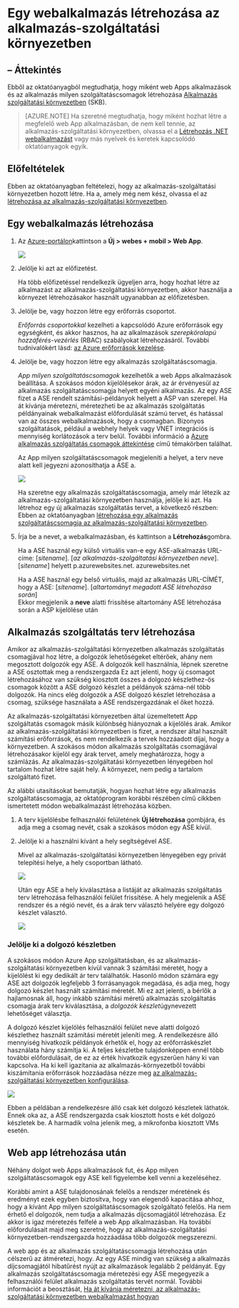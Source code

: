 <properties
    pageTitle="Egy webalkalmazás létrehozása az alkalmazás-szolgáltatási környezetben"
    description="Megtudhatja, hogy miként hozhat létre web Apps alkalmazások és az app milyen szolgáltatáscsomagok az alkalmazás-szolgáltatási környezetben"
    services="app-service"
    documentationCenter=""
    authors="ccompy"
    manager="stefsch"
    editor=""/>

<tags
    ms.service="app-service"
    ms.workload="web"
    ms.tgt_pltfrm="na"
    ms.devlang="na"
    ms.topic="article" 
    ms.date="10/17/2016"
    ms.author="ccompy"/>

# <a name="create-a-web-app-in-an-app-service-environment"></a>Egy webalkalmazás létrehozása az alkalmazás-szolgáltatási környezetben

## <a name="overview"></a>– Áttekintés

Ebből az oktatóanyagból megtudhatja, hogy miként web Apps alkalmazások és az alkalmazás milyen szolgáltatáscsomagok létrehozása [Alkalmazás szolgáltatási környezetben](app-service-app-service-environment-intro.md) (SKB). 

> [AZURE.NOTE] Ha szeretné megtudhatja, hogy miként hozhat létre a megfelelő web App alkalmazásban, de nem kell tennie, az alkalmazás-szolgáltatási környezetben, olvassa el a [Létrehozás .NET webalkalmazást](web-sites-dotnet-get-started.md) vagy más nyelvek és keretek kapcsolódó oktatóanyagok egyik.

## <a name="prerequisites"></a>Előfeltételek

Ebben az oktatóanyagban feltételezi, hogy az alkalmazás-szolgáltatási környezetben hozott létre. Ha a, amely még nem kész, olvassa el az [létrehozása az alkalmazás-szolgáltatási környezetben](app-service-web-how-to-create-an-app-service-environment.md). 

## <a name="create-a-web-app"></a>Egy webalkalmazás létrehozása

1. Az [Azure-portálon](https://portal.azure.com/)kattintson a **Új > webes + mobil > Web App**. 

    ![][1]

2. Jelölje ki azt az előfizetést.  

    Ha több előfizetéssel rendelkezik ügyeljen arra, hogy hozhat létre az alkalmazást az alkalmazás-szolgáltatási környezetben, akkor használja a környezet létrehozásakor használt ugyanabban az előfizetésben. 

3. Jelölje be, vagy hozzon létre egy erőforrás csoportot.

    *Erőforrás csoportokkal* kezelheti a kapcsolódó Azure erőforrások egy egységként, és akkor hasznos, ha az alkalmazások *szerepköralapú hozzáférés-vezérlés* (RBAC) szabályokat létrehozásáról. További tudnivalókért lásd: [az Azure erőforrások kezelése][ResourceGroups]. 

4. Jelölje be, vagy hozzon létre egy alkalmazás szolgáltatáscsomagja.

    *App milyen szolgáltatáscsomagok* kezelhetők a web Apps alkalmazások beállítása.  A szokásos módon kijelölésekor árak, az ár érvényesül az alkalmazás szolgáltatáscsomagja helyett egyéni alkalmazás. Az egy ASE fizet a ASE rendelt számítási-példányok helyett a ASP van szerepel.  Ha át kívánja méretezni, méretezheti be az alkalmazás szolgáltatás példányainak webalkalmazást előfordulását számú tervet, és hatással van az összes webalkalmazások, hogy a csomagban.  Bizonyos szolgáltatások, például a webhely helyek vagy VNET integrációs is mennyiség korlátozások a terv belül.  További információ a [Azure alkalmazás szolgáltatás csomagok áttekintése](../app-service/azure-web-sites-web-hosting-plans-in-depth-overview.md) című témakörben találhat.

    Az App milyen szolgáltatáscsomagok megjeleníti a helyet, a terv neve alatt kell jegyezni azonosíthatja a ASE a.  

    ![][5]

    Ha szeretne egy alkalmazás szolgáltatáscsomagja, amely már létezik az alkalmazás-szolgáltatási környezetben használja, jelölje ki azt. Ha létrehoz egy új alkalmazás szolgáltatás tervet, a következő részben: Ebben az oktatóanyagban [létrehozása egy alkalmazás szolgáltatáscsomagja az alkalmazás-szolgáltatási környezetben](#createplan).

5. Írja be a nevet, a webalkalmazásban, és kattintson a **Létrehozás**gombra. 

    Ha a ASE használ egy külső virtuális van-e egy ASE-alkalmazás URL-címe: [*sitename*]. [*az alkalmazás-szolgáltatási környezetben neve*]. [*sitename*] helyett p.azurewebsites.net. azurewebsites.net
    
    Ha a ASE használ egy belső virtuális, majd az alkalmazás URL-CÍMÉT, hogy a ASE: [*sitename*]. [*altartományt megadott ASE létrehozása során*]   
    Ekkor megjelenik a **neve** alatti frissítése altartomány ASE létrehozása során a ASP kijelölése után

## <a name="createplan"></a>Alkalmazás szolgáltatás terv létrehozása

Amikor az alkalmazás-szolgáltatási környezetben alkalmazás szolgáltatás csomagjával hoz létre, a dolgozók lehetőségeket eltérőek, ahány nem megosztott dolgozók egy ASE.  A dolgozók kell használnia, lépnek szeretne a ASE osztottak meg a rendszergazda  Ez azt jelenti, hogy új csomagot létrehozásához van szükség kiosztott összes a dolgozó készlethez-ös csomagok között a ASE dolgozó készlet a példányok száma-nél több dolgozók.  Ha nincs elég dolgozók a ASE dolgozó készlet létrehozása a csomag, szüksége használata a ASE rendszergazdának el őket hozzá.

Az alkalmazás-szolgáltatási környezetben által üzemeltetett App szolgáltatás csomagok másik különbség hiányoznak a kijelölés árak.  Amikor az alkalmazás-szolgáltatási környezetben is fizet, a rendszer által használt számítási erőforrások, és nem rendelkezik a tervek hozzáadott díjai, hogy a környezetben.  A szokásos módon alkalmazás szolgáltatás csomagjával létrehozásakor kijelöl egy árak tervet, amely meghatározza, hogy a számlázás.  Az alkalmazás-szolgáltatási környezetben lényegében hol tartalom hozhat létre saját hely.  A környezet, nem pedig a tartalom szolgáltató fizet.

Az alábbi utasításokat bemutatják, hogyan hozhat létre egy alkalmazás szolgáltatáscsomagja, az oktatóprogram korábbi részében című cikkben ismertetett módon webalkalmazást létrehozása közben.

1. A terv kijelölésbe felhasználói felületének **Új létrehozása** gombjára, és adja meg a csomag nevét, csak a szokásos módon egy ASE kívül.

2. Jelölje ki a használni kívánt a hely segítségével ASE.

    Mivel az alkalmazás-szolgáltatási környezetben lényegében egy privát telepítési helye, a hely csoportban látható. 

    ![][2]

    Után egy ASE a hely kiválasztása a listáját az alkalmazás szolgáltatás terv létrehozása felhasználói felület frissítése.  A hely megjelenik a ASE rendszer és a régió nevét, és a árak terv választó helyére egy dolgozó készlet választó.  

    ![][3]

### <a name="selecting-a-worker-pool"></a>Jelölje ki a dolgozó készletben

A szokásos módon Azure App szolgáltatásban, és az alkalmazás-szolgáltatási környezetben kívül vannak 3 számítási méretét, hogy a kijelölést ki egy dedikált ár terv találhatók.  Hasonló módon számára egy ASE azt dolgozók legfeljebb 3 forrásanyagok megadása, és adja meg, hogy dolgozó készlet használt számítási méretét.  Mi ez azt jelenti, a bérlők a hajlamosnak áll, hogy inkább számítási méretű alkalmazás szolgáltatás csomagja árak terv kiválasztása, a *dolgozók készlet*úgynevezett lehetőséget választja.  

A dolgozó készlet kijelölés felhasználói felület neve alatti dolgozó készlethez használt számítási méretét jeleníti meg.  A rendelkezésre álló mennyiség hivatkozik példányok érhetők el, hogy az erőforráskészlet használata hány számítja ki.  A teljes készletbe tulajdonképpen ennél több további előfordulásait, de ez az érték hivatkozik egyszerűen hány ki van kapcsolva.  Ha ki kell igazítania az alkalmazás-környezetből további kiszámítania erőforrások hozzáadása nézze meg [az alkalmazás-szolgáltatási környezetben konfigurálása](app-service-web-configure-an-app-service-environment.md).

![][4]

Ebben a példában a rendelkezésre álló csak két dolgozó készletek láthatók. Ennek oka az, a ASE rendszergazda csak kiosztott hosts e két dolgozó készletek be.  A harmadik volna jelenik meg, a mikrofonba kiosztott VMs esetén.  

## <a name="after-web-app-creation"></a>Web app létrehozása után

Néhány dolgot web Apps alkalmazások fut, és App milyen szolgáltatáscsomagok egy ASE kell figyelembe kell venni a kezeléséhez.  

Korábbi amint a ASE tulajdonosának felelős a rendszer méretének és eredményt ezek egyben biztosítva, hogy van elegendő kapacitása ahhoz, hogy a kívánt App milyen szolgáltatáscsomagok szolgáltató felelős. Ha nem érhető el dolgozók, nem tudja a alkalmazás díjcsomagjától létrehozása.  Ez akkor is igaz méretezés felfelé a web App alkalmazásban.  Ha további előfordulásait majd meg szeretné, hogy az alkalmazás-szolgáltatási környezetben-rendszergazda hozzáadása több dolgozók megszerezni.

A web app és az alkalmazás szolgáltatáscsomagja létrehozása után célszerű az átméretezi, hogy.  Az egy ASE mindig van szükség a alkalmazás díjcsomagjától hibatűrést nyújt az alkalmazások legalább 2 példányát.  Egy alkalmazás szolgáltatáscsomagja méretezési egy ASE megegyezik a felhasználói felület alkalmazás szolgáltatás tervét normál.  További információt a beosztását, [Ha át kívánja méretezni, az alkalmazás-szolgáltatási környezetben webalkalmazást hogyan](app-service-web-scale-a-web-app-in-an-app-service-environment.md)

<!--Image references-->
[1]: ./media/app-service-web-how-to-create-a-web-app-in-an-ase/createaspnewwebapp.png
[2]: ./media/app-service-web-how-to-create-a-web-app-in-an-ase/createasplocation.png
[3]: ./media/app-service-web-how-to-create-a-web-app-in-an-ase/createaspselected.png
[4]: ./media/app-service-web-how-to-create-a-web-app-in-an-ase/createaspworkerpool.png
[5]: ./media/app-service-web-how-to-create-a-web-app-in-an-ase/selectaspinase.png

<!--Links-->
[WhatisASE]: http://azure.microsoft.com/documentation/articles/app-service-app-service-environment-intro/
[Appserviceplans]: http://azure.microsoft.com/documentation/articles/azure-web-sites-web-hosting-plans-in-depth-overview/
[HowtoCreateASE]: http://azure.microsoft.com/documentation/articles/app-service-web-how-to-create-an-app-service-environment/
[HowtoScale]: http://azure.microsoft.com/documentation/articles/app-service-web-scale-a-web-app-in-an-app-service-environment
[HowtoConfigureASE]: http://azure.microsoft.com/documentation/articles/app-service-web-configure-an-app-service-environment
[ResourceGroups]: http://azure.microsoft.com/documentation/articles/resource-group-portal/
[AzurePowershell]: http://azure.microsoft.com/documentation/articles/powershell-install-configure/
